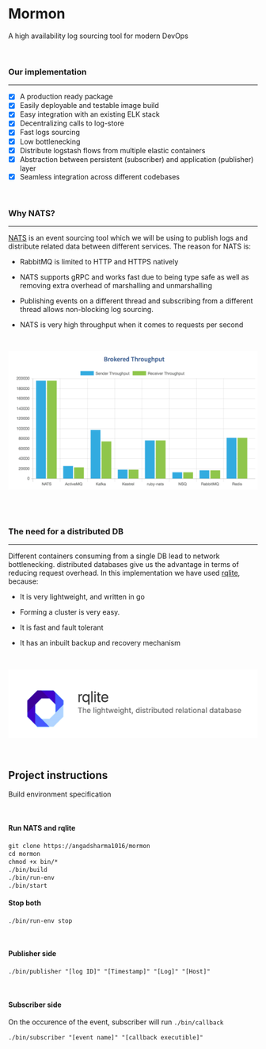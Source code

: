 # Mormon
A high availability log sourcing tool for modern DevOps

<br />

### Our implementation
---

- [X] A production ready package
- [X] Easily deployable and testable image build
- [X] Easy integration with an existing ELK stack
- [X] Decentralizing calls to log-store
- [X] Fast logs sourcing
- [X] Low bottlenecking
- [X] Distribute logstash flows from multiple elastic containers
- [X] Abstraction between persistent (subscriber) and application (publisher) layer
- [X] Seamless integration across different codebases

<br />

### Why NATS?
---
[NATS](https://github.com/nats-io/go-nats.git) is an event sourcing tool which we will be using to publish logs and distribute related data between different services. The reason for NATS is:

* RabbitMQ is limited to HTTP and HTTPS natively

* NATS supports gRPC and works fast due to being type safe as well as removing extra overhead of marshalling and unmarshalling

* Publishing events on a different thread and subscribing from a different thread allows non-blocking log sourcing.

* NATS is very high throughput when it comes to requests per second

<br />

![NATS](./images/nats.png)

<br />
<br />

### The need for a distributed DB
---
Different containers consuming from a single DB lead to network bottlenecking. distributed databases give us the advantage in terms of reducing request overhead. In this implementation we have used [rqlite](https://github.com/rqlite/rqlite.git), because:

* It is very lightweight, and written in go

* Forming a cluster is very easy.    

* It is fast and fault tolerant

* It has an inbuilt backup and recovery mechanism


<br />

![orbitDB layers](./images/rqlite.png)


<br />


## Project instructions
Build environment specification

<br/>

#### Run NATS and rqlite

```
git clone https://angadsharma1016/mormon
cd mormon
chmod +x bin/*
./bin/build
./bin/run-env
./bin/start
```

#### Stop both 

```
./bin/run-env stop
```

<br/>

#### Publisher side

```
./bin/publisher "[log ID]" "[Timestamp]" "[Log]" "[Host]"
```

<br/>

#### Subscriber side
On the occurence of the event, subscriber will run `./bin/callback`

```
./bin/subscriber "[event name]" "[callback executible]"
```


